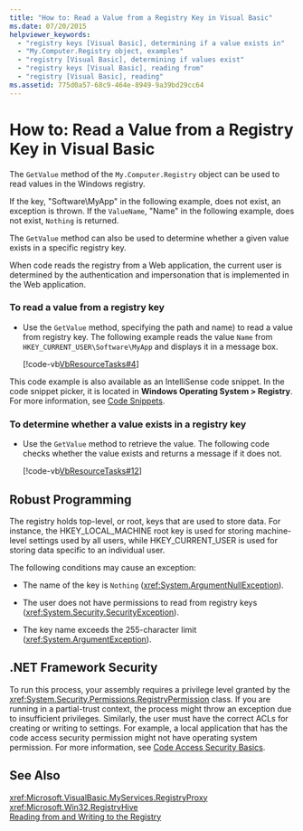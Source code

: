 ```yaml
---
title: "How to: Read a Value from a Registry Key in Visual Basic"
ms.date: 07/20/2015
helpviewer_keywords: 
  - "registry keys [Visual Basic], determining if a value exists in"
  - "My.Computer.Registry object, examples"
  - "registry [Visual Basic], determining if values exist"
  - "registry keys [Visual Basic], reading from"
  - "registry [Visual Basic], reading"
ms.assetid: 775d0a57-68c9-464e-8949-9a39bd29cc64
---
```

# How to: Read a Value from a Registry Key in Visual Basic
The `GetValue` method of the `My.Computer.Registry` object can be used to read values in the Windows registry.  
  
 If the key, "Software\MyApp" in the following example, does not exist, an exception is thrown. If the `ValueName`,  "Name" in the following example, does not exist, `Nothing` is returned.  
  
 The `GetValue` method can also be used to determine whether a given value exists in a specific registry key.  
  
 When code reads the registry from a Web application, the current user is determined by the authentication and impersonation that is implemented in the Web application.  
  
### To read a value from a registry key  
  
- Use the `GetValue` method, specifying the path and name) to read a value from registry key. The following example reads the value `Name` from `HKEY_CURRENT_USER\Software\MyApp` and displays it in a message box.  
  
   [!code-vb[VbResourceTasks#4](../../../../visual-basic/developing-apps/programming/computer-resources/codesnippet/VisualBasic/how-to-read-a-value-from-a-registry-key_1.vb)]  
  
 This code example is also available as an IntelliSense code snippet. In the code snippet picker, it is located in **Windows Operating System > Registry**. For more information, see [Code Snippets](/visualstudio/ide/code-snippets).  
  
### To determine whether a value exists in a registry key  
  
- Use the `GetValue` method to retrieve the value. The following code checks whether the value exists and returns a message if it does not.  
  
   [!code-vb[VbResourceTasks#12](../../../../visual-basic/developing-apps/programming/computer-resources/codesnippet/VisualBasic/how-to-read-a-value-from-a-registry-key_2.vb)]  
  
## Robust Programming  
 The registry holds top-level, or root, keys that are used to store data. For instance, the HKEY_LOCAL_MACHINE root key is used for storing machine-level settings used by all users, while HKEY_CURRENT_USER is used for storing data specific to an individual user.  
  
 The following conditions may cause an exception:  
  
- The name of the key is `Nothing` (<xref:System.ArgumentNullException>).  
  
- The user does not have permissions to read from registry keys (<xref:System.Security.SecurityException>).  
  
- The key name exceeds the 255-character limit (<xref:System.ArgumentException>).  
  
## .NET Framework Security  
 To run this process, your assembly requires a privilege level granted by the <xref:System.Security.Permissions.RegistryPermission> class. If you are running in a partial-trust context, the process might throw an exception due to insufficient privileges. Similarly, the user must have the correct ACLs for creating or writing to settings. For example, a local application that has the code access security permission might not have operating system permission. For more information, see [Code Access Security Basics](../../../../framework/misc/code-access-security-basics.md).  
  
## See Also  
 <xref:Microsoft.VisualBasic.MyServices.RegistryProxy>  
 <xref:Microsoft.Win32.RegistryHive>  
 [Reading from and Writing to the Registry](../../../../visual-basic/developing-apps/programming/computer-resources/reading-from-and-writing-to-the-registry.md)
